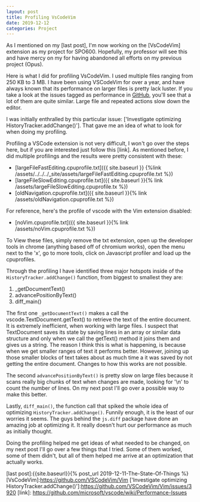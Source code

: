 ```yaml
---
layout: post
title: Profiling VsCodeVim
date: 2019-12-12
categories: Project
---
```


As I mentioned on my [last post], I'm now working on the [VsCodeVim] extension as my project for SPO600. Hopefully, my professor will see this and have mercy on my for having abandoned all efforts on my previous project (Opus). 

Here is what I did for profiling VsCodeVim. I used multiple files ranging from 250 KB to 3 MB. I have been using VSCodeVim for over a year, and have always known that its performance on larger files is pretty lack luster. If you take a look at the issues tagged as performance in [GitHub](https://github.com/VSCodeVim/Vim/labels/area%2Fperformance), you'll see that a lot of them are quite similar. Large file and repeated actions slow down the editor.

I was initially enthralled by this particular issue: ['Investigate optimizing HistoryTracker.addChange()']. That gave me an idea of what to look for when doing my profiling. 

Profiling a VSCode extension is not very difficult, I won't go over the steps here, but if you are interested just follow this [link].  As mentioned before, I did multiple profilings and the results were pretty consistent with these: 

- [largeFileFastEditing.cpuprofile.txt]({{ site.baseurl }} {%link /assets/../../../_site/assets/largeFileFastEditing.cpuprofile.txt %})
- [largeFileSlowEditing.cpuprofile.txt]({{ site.baseurl }}{% link /assets/largeFileSlowEditing.cpuprofile.tx %})
- [oldNavigation.cpuprofile.txt]({{ site.baseurl }}{% link /assets/oldNavigation.cpuprofile.txt %})

For reference, here's the profile of vscode with the Vim extension disabled:
- [noVim.cpuprofile.txt]({{ site.baseurl }}{% link /assets/noVim.cpuprofile.txt %})

To View these files, simply remove the txt extension, open up the developer tools in chrome (anything based off of chromium works), open the menu next to the 'x', go to more tools, click on Javascript profiler and load up the cpuprofiles. 

Through the profiling I have identified three major hotspots inside of the `HistoryTracker.addChange()` function, from biggest to smallest they are:

 1) _getDocumentText()
 2) advancePositionByText()
 3) diff_main()

The first one `_getDocumentText()` makes a call the vscode.TextDocument.getText() to retrieve the text of the entire document. It is extremely inefficient, when working with large files. I suspect that TextDocument saves its state by saving lines in an array or similar data structure and only when we call the getText() method it joins them and gives us a string. The reason I think this is what is happening, is because when we get smaller ranges of text it performs better. However, joining up those smaller blocks of text takes about as much time a it was saved by not getting the entire document. Changes to how this works are not possible.

The second `advancePositionByText()` is pretty slow on large files because it scans really big chunks of text when changes are made, looking for '\n' to count the number of lines. On my next post I'll go over a possible way to make this better.

Lastly, `diff_main()`, the function call that spiked the whole idea of optimizing `HistoryTracker.addChange()`. Funnily enough, it is the least of our worries it seems. The guys behind the `js.diff` package have done an amazing job at optimizing it. It really doesn't hurt our performance as much as initially thought. 

Doing the profiling helped me get ideas of what needed to be changed, on my next post I'll go over a few things that I tried. Some of them worked, some of them didn't, but all of them helped me arrive at an optimization that actually works.


[last post]:{{site.baseurl}}{% post_url 2019-12-11-The-State-Of-Things %}
[VsCodeVim]:https://github.com/VSCodeVim/Vim
['Investigate optimizing HistoryTracker.addChange()']:https://github.com/VSCodeVim/Vim/issues/3920
[link]: https://github.com/microsoft/vscode/wiki/Performance-Issues


